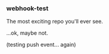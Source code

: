 ### webhook-test

The most exciting repo you'll ever see.

...ok, maybe not.

(testing push event... again)
